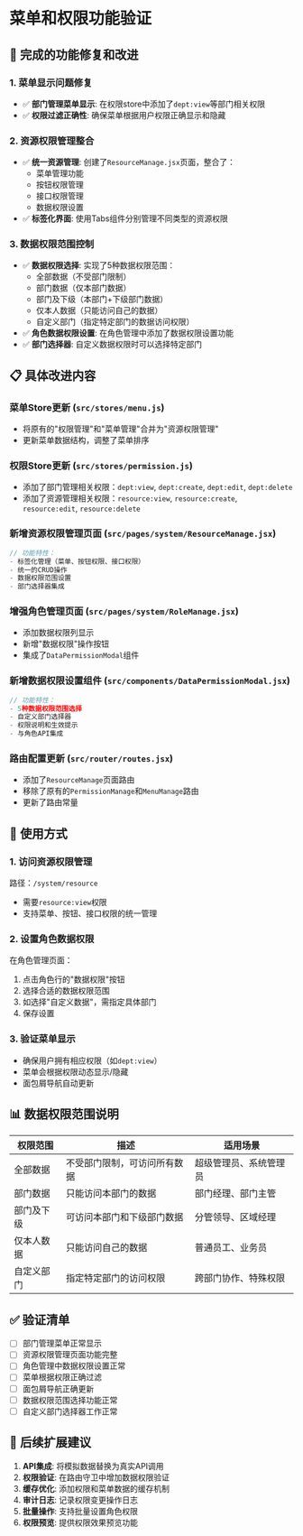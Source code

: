 # 菜单和权限功能验证

## 🎯 完成的功能修复和改进

### 1. 菜单显示问题修复
- ✅ **部门管理菜单显示**: 在权限store中添加了`dept:view`等部门相关权限
- ✅ **权限过滤正确性**: 确保菜单根据用户权限正确显示和隐藏

### 2. 资源权限管理整合
- ✅ **统一资源管理**: 创建了`ResourceManage.jsx`页面，整合了：
  - 菜单管理功能
  - 按钮权限管理
  - 接口权限管理
  - 数据权限设置
- ✅ **标签化界面**: 使用Tabs组件分别管理不同类型的资源权限

### 3. 数据权限范围控制
- ✅ **数据权限选择**: 实现了5种数据权限范围：
  - 全部数据（不受部门限制）
  - 部门数据（仅本部门数据）
  - 部门及下级（本部门+下级部门数据）
  - 仅本人数据（只能访问自己的数据）
  - 自定义部门（指定特定部门的数据访问权限）
- ✅ **角色数据权限设置**: 在角色管理中添加了数据权限设置功能
- ✅ **部门选择器**: 自定义数据权限时可以选择特定部门

## 📋 具体改进内容

### 菜单Store更新 (`src/stores/menu.js`)
- 将原有的"权限管理"和"菜单管理"合并为"资源权限管理"
- 更新菜单数据结构，调整了菜单排序

### 权限Store更新 (`src/stores/permission.js`)
- 添加了部门管理相关权限：`dept:view`, `dept:create`, `dept:edit`, `dept:delete`
- 添加了资源管理相关权限：`resource:view`, `resource:create`, `resource:edit`, `resource:delete`

### 新增资源权限管理页面 (`src/pages/system/ResourceManage.jsx`)
```javascript
// 功能特性：
- 标签化管理（菜单、按钮权限、接口权限）
- 统一的CRUD操作
- 数据权限范围设置
- 部门选择器集成
```

### 增强角色管理页面 (`src/pages/system/RoleManage.jsx`)
- 添加数据权限列显示
- 新增"数据权限"操作按钮
- 集成了`DataPermissionModal`组件

### 新增数据权限设置组件 (`src/components/DataPermissionModal.jsx`)
```javascript
// 功能特性：
- 5种数据权限范围选择
- 自定义部门选择器
- 权限说明和生效提示
- 与角色API集成
```

### 路由配置更新 (`src/router/routes.jsx`)
- 添加了`ResourceManage`页面路由
- 移除了原有的`PermissionManage`和`MenuManage`路由
- 更新了路由常量

## 🔧 使用方式

### 1. 访问资源权限管理
路径：`/system/resource`
- 需要`resource:view`权限
- 支持菜单、按钮、接口权限的统一管理

### 2. 设置角色数据权限
在角色管理页面：
1. 点击角色行的"数据权限"按钮
2. 选择合适的数据权限范围
3. 如选择"自定义数据"，需指定具体部门
4. 保存设置

### 3. 验证菜单显示
- 确保用户拥有相应权限（如`dept:view`）
- 菜单会根据权限动态显示/隐藏
- 面包屑导航自动更新

## 📊 数据权限范围说明

| 权限范围 | 描述 | 适用场景 |
|---------|------|---------|
| 全部数据 | 不受部门限制，可访问所有数据 | 超级管理员、系统管理员 |
| 部门数据 | 只能访问本部门的数据 | 部门经理、部门主管 |
| 部门及下级 | 可访问本部门和下级部门数据 | 分管领导、区域经理 |
| 仅本人数据 | 只能访问自己的数据 | 普通员工、业务员 |
| 自定义部门 | 指定特定部门的访问权限 | 跨部门协作、特殊权限 |

## ✅ 验证清单

- [ ] 部门管理菜单正常显示
- [ ] 资源权限管理页面功能完整
- [ ] 角色管理中数据权限设置正常
- [ ] 菜单根据权限正确过滤
- [ ] 面包屑导航正确更新
- [ ] 数据权限范围选择功能正常
- [ ] 自定义部门选择器工作正常

## 🚀 后续扩展建议

1. **API集成**: 将模拟数据替换为真实API调用
2. **权限验证**: 在路由守卫中增加数据权限验证
3. **缓存优化**: 添加权限和菜单数据的缓存机制
4. **审计日志**: 记录权限变更操作日志
5. **批量操作**: 支持批量设置角色权限
6. **权限预览**: 提供权限效果预览功能